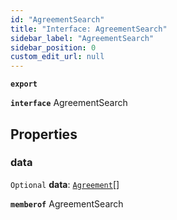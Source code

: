 ```yaml
---
id: "AgreementSearch"
title: "Interface: AgreementSearch"
sidebar_label: "AgreementSearch"
sidebar_position: 0
custom_edit_url: null
---
```


**`export`**

**`interface`** AgreementSearch

## Properties

### data

 `Optional` **data**: [`Agreement`](Agreement.md)[]

**`memberof`** AgreementSearch
